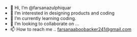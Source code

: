 - 👋 Hi, I’m @farsanazulphiquar
- 👀 I’m interested in designing products and coding
- 🌱 I’m currently learning coding.
- 💞️ I’m looking to collaborate on ...
- 📫 How to reach me  .. farsanaaboobacker241@gmail.com

<!---
farsanazulphiquar/farsanazulphiquar is a ✨ special ✨ repository because its `README.md` (this file) appears on your GitHub profile.
You can click the Preview link to take a look at your changes.
--->
